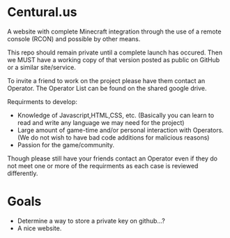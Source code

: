 # Centural.us
A website with complete Minecraft integration through the use of a remote console (RCON) and possible by other means.

This repo should remain private until a complete launch has occured. Then we MUST have a working copy of that version posted as public on GitHub or a similar site/service.

To invite a friend to work on the project please have them contact an Operator. The Operator List can be found on the shared google drive.

Requirments to develop:
- Knowledge of Javascript,HTML,CSS, etc. (Basically you can learn to read and write any language we may need for the project)
- Large amount of game-time and/or personal interaction with Operators. (We do not wish to have bad code additions for malicious reasons)
- Passion for the game/community.

Though please still have your friends contact an Operator even if they do not meet one or more of the requirments as each case is reviewed differently.

# Goals

- Determine a way to store a private key on github...?
- A nice website.
